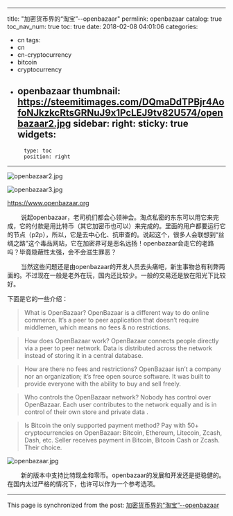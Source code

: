 
---
title: "加密货币界的“淘宝”--openbazaar"
permlink: openbazaar
catalog: true
toc_nav_num: true
toc: true
date: 2018-02-08 04:01:06
categories:
- cn
tags:
- cn
- cn-cryptocurrency
- bitcoin
- cryptocurrency
- openbazaar
thumbnail: https://steemitimages.com/DQmaDdTPBjr4AofoNJkzkcRtsGRNuJ9x1PcLEJ9tv82U574/openbazaar2.jpg
sidebar:
    right:
        sticky: true
widgets:
    -
        type: toc
        position: right
---


![openbazaar2.jpg](https://steemitimages.com/DQmaDdTPBjr4AofoNJkzkcRtsGRNuJ9x1PcLEJ9tv82U574/openbazaar2.jpg)

![openbazaar3.jpg](https://steemitimages.com/DQmdWmv4VBZU7Hj63sZaguVxB1QXX8EhKBxgCFn4nzRBhhK/openbazaar3.jpg)

https://www.openbazaar.org


&nbsp;&nbsp;&nbsp;&nbsp;&nbsp;&nbsp;&nbsp;&nbsp;说起openbazaar，老司机们都会心领神会。淘点私密的东东可以用它来完成，它的付款是用比特币（其它加密币也可以）来完成的。里面的用户都要运行它的节点（p2p），所以，它是去中心化、抗审查的。说起这个，很多人会联想到“丝绸之路”这个毒品网站，它在加密界可是恶名远扬！openbazaar会走它的老路吗？毕竟隐蔽性太强，会不会滋生罪恶？

&nbsp;&nbsp;&nbsp;&nbsp;&nbsp;&nbsp;&nbsp;&nbsp;当然这些问题还是由openbazaar的开发人员去头痛吧，新生事物总有利弊两面的。不过现在一般是老外在玩，国内还比较少。一般的交易还是放在阳光下比较好。

下面是它的一些介绍：

>What is OpenBazaar?
OpenBazaar is a different way to do online commerce. It’s a peer to peer application that doesn’t require middlemen, which means no fees & no restrictions.

>How does OpenBazaar work?
OpenBazaar connects people directly via a peer to peer network. Data is distributed across the network instead of storing it in a central database.

>How are there no fees and restrictions?
OpenBazaar isn’t a company nor an organization; it’s free open source software. It was built to provide everyone with the ability to buy and sell freely.

>Who controls the OpenBazaar network?
Nobody has control over OpenBazaar. Each user contributes to the network equally and is in control of their own store and private data .

>Is Bitcoin the only supported payment method?
Pay with 50+ cryptocurrencies on OpenBazaar: Bitcoin, Ethereum, Litecoin, Zcash, Dash, etc. Seller receives payment in Bitcoin, Bitcoin Cash or Zcash. Their choice. 



![openbazaar.jpg](https://steemitimages.com/DQmVc2PPBNEz7XkDv1AiKxTfR6gvitcwqNGcn89oYCaam79/openbazaar.jpg)

&nbsp;&nbsp;&nbsp;&nbsp;&nbsp;&nbsp;&nbsp;&nbsp;新的版本中支持比特现金和零币。openbazaar的发展和开发还是挺稳健的。在国内太过严格的情况下，也许可以作为一个参考选项。

- - -

This page is synchronized from the post: [加密货币界的“淘宝”--openbazaar](https://steemit.com/@lemooljiang/openbazaar)
